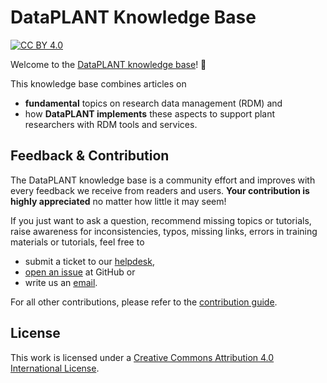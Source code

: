 # DataPLANT Knowledge Base

[![CC BY 4.0][cc-by-shield]][cc-by]

Welcome to the [DataPLANT knowledge base](https://nfdi4plants.org/nfdi4plants.knowledgebase/index.html)! 👋

This knowledge base combines articles on
- **fundamental** topics on research data management (RDM) and
- how **DataPLANT implements** these aspects to support plant researchers with RDM tools and services.

## Feedback & Contribution

The DataPLANT knowledge base is a community effort and improves with every feedback we receive from readers and users.
**Your contribution is highly appreciated** no matter how little it may seem!

If you just want to ask a question, recommend missing topics or tutorials, raise awareness for inconsistencies, typos, missing links, errors in training materials or tutorials, feel free to

- submit a ticket to our [helpdesk](https://helpdesk.nfdi4plants.org/?topic=Documentation_KnowledgeBase),
- [open an issue](https://github.com/nfdi4plants/nfdi4plants.knowledgebase/issues/new/) at GitHub or
- write us an <a href="javascript:location='mailto:\u0069\u006e\u0066\u006f\u0040\u006e\u0066\u0064\u0069\u0034\u0070\u006c\u0061\u006e\u0074\u0073\u002e\u006f\u0072\u0067';void 0">email</a>.

For all other contributions, please refer to the [contribution guide](https://github.com/nfdi4plants/nfdi4plants.knowledgebase/blob/main/CONTRIBUTING.md).

## License

This work is licensed under a
[Creative Commons Attribution 4.0 International License][cc-by].

[cc-by]: http://creativecommons.org/licenses/by/4.0/
[cc-by-shield]: https://img.shields.io/badge/License-CC%20BY%204.0-lightgrey.svg
